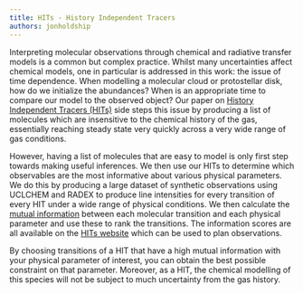 ```yaml
---
title: HITs - History Independent Tracers
authors: jonholdship
---
```

Interpreting molecular observations through chemical and radiative transfer models is a common but complex practice. Whilst many uncertainties affect chemical models, one in particular is addressed in this work: the issue of time dependence. When modelling a molecular cloud or protostellar disk, how do we initialize the abundances? When is an appropriate time to compare our model to the observed object? Our paper on [History Independent Tracers (HITs)](https://ui.adsabs.harvard.edu/abs/2022A%26A...658A.103H/abstract) side steps this issue by producing a list of molecules which are insensitive to the chemical history of the gas, essentially reaching steady state very quickly across a very wide range of gas conditions.

However, having a list of molecules that are easy to model is only first step towards making useful inferences. We then use our HITs to determine which observables are the most informative about various physical parameters. We do this by producing a large dataset of synthetic observations using UCLCHEM and RADEX to produce line intensities for every transition of every HIT under a wide range of physical conditions. We then calculate the [mutual information](https://en.wikipedia.org/wiki/Mutual_information) between each molecular transition and each physical parameter and use these to rank the transitions. The information scores are all available on the [HITs website](https://hits.strw.leidenuniv.nl) which can be used to plan observations.

By choosing transitions of a HIT that have a high mutual information with your physical parameter of interest, you can obtain the best possible constraint on that parameter. Moreover, as a HIT, the chemical modelling of this species will not be subject to much uncertainty from the gas history.